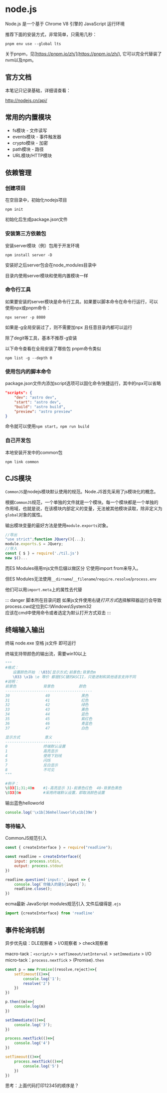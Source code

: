 # node.js

Node.js 是一个基于 Chrome V8 引擎的 JavaScript 运行环境

推荐下面的安装方式，非常简单，只需用几秒：

```shell
pnpm env use --global lts
```

关于pnpm，见[https://pnpm.io/zh/](https://pnpm.io/zh/), 它可以完全代替装了nvm以及npm。


## 官方文档

本笔记只记录基础，详细请查看：

<http://nodejs.cn/api/>

## 常用的内置模块

- fs模块 - 文件读写
- events模块 - 事件触发器
- crypto模块 - 加密
- path模块 - 路径
- URL模块/HTTP模块

## 依赖管理

### 创建项目

在空目录中，初始化nodejs项目

```shell
npm init
```

初始化后生成package.json文件

### 安装第三方依赖包

安装server模块（例）包用于开发环境

```shell
npm install server -D
```

安装好之后server包会在node_modules目录中

目录内使用server模块和使用内置模块一样

### 命令行工具

如果要安装的server模块是命令行工具。如果要以脚本命令在命令行运行，可以使用npx或pnpm命令：

```shell
npx server -p 8080
```

如果是-g全局安装过了，则不需要加npx 且任意目录内都可以运行

除了degit等工具，基本不推荐-g安装

以下命令查看在全局安装了哪些包 pnpm命令类似

```shell
npm list -g --depth 0
```

### 使用包内的脚本命令

package.json文件内添加script选项可以固化命令快捷运行，其中的npx可以省略

```json
"scripts": {
    "dev": "astro dev",
    "start": "astro dev",
    "build": "astro build",
    "preview": "astro preview"
}
```

命令就可以使用`npm start`，`npm run build`

### 自己开发包

本地安装开发中的common包

```shell
npm link common
```

## CJS模块

`CommonJS`是nodejs模块默认使用的规范。Node.JS首先采用了js模块化的概念。

根据`CommonJS`规范，一个单独的文件就是一个模块。每一个模块都是一个单独的作用域，也就是说，在该模块内部定义的变量，无法被其他模块读取，除非定义为`global`对象的属性。

输出模块变量的最好方法是使用`module.exports`对象。

```js
//导出
"use strict";function JQuery(){...};
module.exports.$ = JQuery;
//导入
const { $ } = require('./til.js')
new $()...
```

而ES Modules得用mjs文件后缀以做区分 它使用import from来导入。

但ES Modules无法使用`__dirname`/`__filename`/`require.resolve`/`process.env`

他们可以用`import.meta`上的属性去代替

::: danger   脚本所在目录问题
如果js文件使用右键*打开方式*选择解释器运行会导致process.cwd定位到C:\Windows\System32    
应该在cmd中使用命令或者选定为默认打开方式双击
:::

## 终端输入输出

终端 node.exe 空格 js文件 即可运行

终端支持带颜色的输出流，需要win10以上

```python
"""
#格式：
　　设置颜色开始 ：\033[显示方式;前景色;背景色m
　　\033 \x1b \e 等价 都是ESC键的ASCII，只是进制和其他语言支持不同
#说明：
前景色            背景色           颜色
---------------------------------------
30                40              黑色
31                41              红色
32                42              绿色
33                43              黃色
34                44              蓝色
35                45              紫红色
36                46              青蓝色
37                47              白色

显示方式           意义
-------------------------
0                终端默认设置
1                高亮显示
4                使用下划线
5                闪烁
7                反白显示
8                不可见
"""

#例子：
\033[1;31;40m    #1-高亮显示 31-前景色红色  40-背景色黑色
\033[0m          #采用终端默认设置，即取消颜色设置
```

输出蓝色helloworld

```js
console.log('\x1b[36mhelloworld\x1b[39m')
```

### 等待输入

CommonJS规范引入

```js
const { createInterface } = require("readline");

const readline = createInterface({
    input: process.stdin,
    output: process.stdout
})

readline.question('input:', input => {
    console.log(`你输入的是${input}`);
    readline.close();
})
```

ecma最新 JavaScript modules规范引入 文件后缀得是`.ejs`

```js
import {createInterface} from 'readline'
```

## 事件轮询机制

异步优先级：DLE观察者 > I/O观察者 > check观察者

macro-tack：`<script/>`  > `setTimeout/setInterval` > `setImmediate` > I/O    
micro-tack：`process.nextTick` > (Promise)`.then`

```js
const p = new Promise((resolve,reject)=>{
    setTimeout(()=>{
        console.log('1');
        resolve('2')
    })
})

p.then((m)=>{
    console.log(m)
})

setImmediate(()=>{
    console.log('3');
})

process.nextTick(()=>{
    console.log('4')
})

setTimeout(()=>{
    process.nextTick(()=>{
        console.log('5')
    })
})
```

思考：上面代码打印12345的顺序是？
